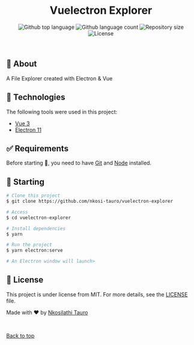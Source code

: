 

<h1 align="center">Vuelectron Explorer</h1>

<p align="center">
  <img alt="Github top language" src="https://img.shields.io/github/languages/top/nkosi-tauro/vuelectron-explorer?color=56BEB8">

  <img alt="Github language count" src="https://img.shields.io/github/languages/count/nkosi-tauro/vuelectron-explorer?color=56BEB8">

  <img alt="Repository size" src="https://img.shields.io/github/repo-size/nkosi-tauro/vuelectron-explorer?color=56BEB8">

  <img alt="License" src="https://img.shields.io/github/license/nkosi-tauro/vuelectron-explorer?color=56BEB8">

  <!-- <img alt="Github issues" src="https://img.shields.io/github/issues/nkosi-tauro/vuelectron-explorer?color=56BEB8" /> -->

  <!-- <img alt="Github forks" src="https://img.shields.io/github/forks/nkosi-tauro/vuelectron-explorer?color=56BEB8" /> -->

  <!-- <img alt="Github stars" src="https://img.shields.io/github/stars/nkosi-tauro/vuelectron-explorer?color=56BEB8" /> -->
</p>

<!-- Status -->

<!-- <h4 align="center"> 
	🚧  Vuelectron Explorer 🚀 Under construction...  🚧
</h4> 

<hr> -->
<br>

## :dart: About ##

A File Explorer created with Electron & Vue


## :rocket: Technologies ##

The following tools were used in this project:

- [Vue 3](https://v3.vuejs.org/)
- [Electron 11](https://www.electronjs.org/)


## :white_check_mark: Requirements ##

Before starting :checkered_flag:, you need to have [Git](https://git-scm.com) and [Node](https://nodejs.org/en/) installed.

## :checkered_flag: Starting ##

```bash
# Clone this project
$ git clone https://github.com/nkosi-tauro/vuelectron-explorer

# Access
$ cd vuelectron-explorer

# Install dependencies
$ yarn

# Run the project
$ yarn electron:serve

# An Electron window will launch>
```

## :memo: License ##

This project is under license from MIT. For more details, see the [LICENSE](LICENSE.md) file.


Made with :heart: by <a href="https://github.com/nkosi-tauro" target="_blank">Nkosilathi Tauro</a>

&#xa0;

<a href="#top">Back to top</a>
